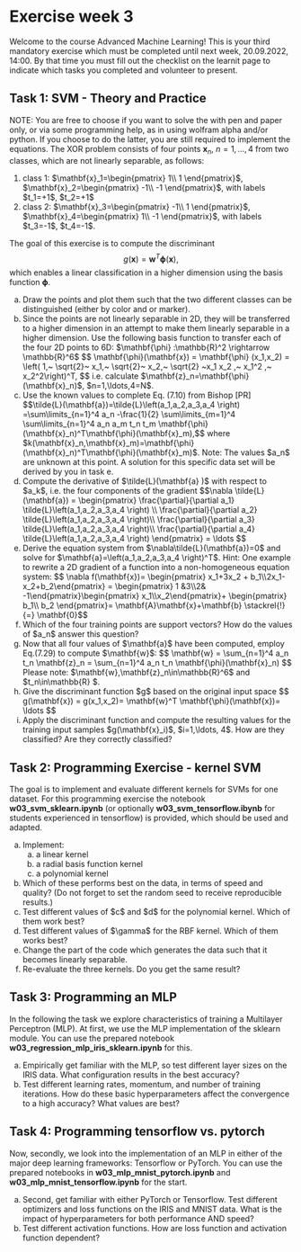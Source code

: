 
# Exercise week 3

Welcome to the course Advanced Machine Learning! This is your third mandatory exercise which must be completed until next week, 20.09.2022, 14:00. By that time you must fill out the checklist on the learnit page to indicate which tasks you completed and volunteer to present. 

## Task 1: SVM - Theory and Practice 
NOTE: You are free to choose if you want to solve the with pen and paper only, or via some programming help, as in using wolfram alpha and/or python. If you choose to do the latter, you are still required to implement the equations. 
The XOR problem consists of four points $\mathbf{x}_n$, $n=1,\ldots,4$ from two classes, which are not linearly separable, as follows:
 
<ol>
 <li> class 1: $\mathbf{x}_1=\begin{pmatrix} 1\\ 1 \end{pmatrix}$, $\mathbf{x}_2=\begin{pmatrix} -1\\ -1 \end{pmatrix}$, with labels $t_1=+1$, $t_2=+1$</li>
 <li> class 2: $\mathbf{x}_3=\begin{pmatrix} -1\\ 1 \end{pmatrix}$, $\mathbf{x}_4=\begin{pmatrix} 1\\ -1 \end{pmatrix}$, with labels $t_3=-1$, $t_4=-1$.</li>
</ol>

The goal of this exercise is to compute the discriminant
$$g(\mathbf{x}) = \mathbf{w}^T \mathbf{\phi}(\mathbf{x}), $$
which enables a linear classification in a higher dimension using the basis function $\mathbf{\phi}$.

<ol type ="a">
 <li> Draw the points and plot them such that the two different classes can be distinguished (either by color and or marker). </li>
 <li> Since the points are not linearly separable in 2D, they will be transferred to a higher dimension in an attempt to make them linearly separable in a higher dimension. Use the following basis function to transfer each of the four 2D points to 6D: $\mathbf{\phi} :\mathbb{R}^2 \rightarrow \mathbb{R}^6$ 
	$$ \mathbf{\phi}(\mathbf{x}) = \mathbf{\phi} (x_1,x_2) = \left( 1,~ \sqrt{2}~ x_1,~ \sqrt{2}~ x_2,~ \sqrt{2} ~x_1 x_2 ,~ x_1^2 ,~ x_2^2\right)^T, $$
	 i.e. calculate $\mathbf{z}_n=\mathbf{\phi}(\mathbf{x}_n)$, $n=1,\ldots,4=N$. 
	</li>
 <li> Use the known values to complete Eq. (7.10) from Bishop [PR] 
	$$\tilde{L}(\mathbf{a})=\tilde{L}\left(a_1,a_2,a_3,a_4 \right) =\sum\limits_{n=1}^4 a_n -\frac{1}{2} \sum\limits_{m=1}^4 \sum\limits_{n=1}^4 a_n a_m t_n t_m \mathbf{\phi}(\mathbf{x}_n)^T\mathbf{\phi}(\mathbf{x}_m),$$
	 where $k(\mathbf{x}_n,\mathbf{x}_m)=\mathbf{\phi}(\mathbf{x}_n)^T\mathbf{\phi}(\mathbf{x}_m)$. Note: The values $a_n$ are unknown at this point. A solution for this specific data set will be derived by you in task e. 
	</li> 
 <li> Compute the derivative of $\tilde{L}(\mathbf{a} )$ with respect to $a_k$, i.e. the four components of the gradient 
	$$\nabla \tilde{L}(\mathbf{a}) =  \begin{pmatrix} \frac{\partial}{\partial a_1} \tilde{L}\left(a_1,a_2,a_3,a_4 \right) \\				\frac{\partial}{\partial a_2} \tilde{L}\left(a_1,a_2,a_3,a_4 \right)\\				\frac{\partial}{\partial a_3} \tilde{L}\left(a_1,a_2,a_3,a_4 \right)\\				\frac{\partial}{\partial a_4} \tilde{L}\left(a_1,a_2,a_3,a_4 \right) \end{pmatrix} = \ldots  $$
	</li> 
 <li> Derive the equation system from $\nabla\tilde{L}(\mathbf{a})=0$ and solve for $\mathbf{a}=\left(a_1,a_2,a_3,a_4 \right)^T$. 
	Hint: One example to rewrite a 2D gradient of a function into a non-homogeneous equation system: $$ \nabla f(\mathbf{x})= \begin{pmatrix} x_1+3x_2 + b_1\\2x_1-x_2+b_2\end{pmatrix} = \begin{pmatrix} 1 &3\\2& -1\end{pmatrix}\begin{pmatrix} x_1\\x_2\end{pmatrix}+ \begin{pmatrix} b_1\\ b_2 \end{pmatrix}= \mathbf{A}\mathbf{x}+\mathbf{b} \stackrel{!}{=} \mathbf{0}$$
	</li> 
 <li> Which of the four training points are support vectors? How do the values of $a_n$ answer this question? </li>
 <li> Now that all four values of $\mathbf{a}$ have been computed, employ Eq.(7.29) to compute $\mathbf{w}$:
	$$ \mathbf{w} = \sum_{n=1}^4 a_n  t_n \mathbf{z}_n = \sum_{n=1}^4 a_n  t_n \mathbf{\phi}(\mathbf{x}_n) $$
	Please note: $\mathbf{w},\mathbf{z}_n\in\mathbb{R}^6$ and $t_n\in\mathbb{R} $.  </li>	
 <li> Give the discriminant function $g$ based on the original input space 
	 $$ g(\mathbf{x}) = g(x_1,x_2)= \mathbf{w}^T \mathbf{\phi}(\mathbf{x})= \ldots $$
	</li>		
 <li> Apply the discriminant function and compute the resulting values for the training input samples $g(\mathbf{x}_i)$, $i=1,\ldots, 4$. How are they classified? Are they correctly classified? </li>
</ol>


## Task 2: Programming Exercise - kernel SVM
The goal is to implement and evaluate different kernels for SVMs for one dataset. 
For this programming exercise the notebook **w03_svm_sklearn.ipynb** (or optionally **w03_svm_tensorflow.ibynb** for students experienced in tensorflow) is provided, which should be used and adapted. 

<ol type ="a">
 <li> Implement:
	<ol type ="a">
   <li> a linear kernel </li>
   <li> a radial basis function kernel</li> 
   <li> a polynomial kernel</li> 
    </ol>
	</li> 
	<li> Which of these performs best on the data, in terms of speed and quality? (Do not forget to set the random seed to receive reproducible results.)</li> 
	<li> Test different values of $c$ and $d$ for the polynomial kernel. Which of them work best?</li> 
	<li> Test different values of $\gamma$ for the RBF kernel. Which of them works best?</li> 
	<li> Change the part of the code which generates the data such that it becomes linearly separable.</li> 
	<li> Re-evaluate the three kernels. Do you get the same result?</li> 
</ol>


## Task 3: Programming an MLP

In the following the task we explore characteristics of training a Multilayer Perceptron (MLP). At first, we use the MLP implementation of the sklearn module. You can use the prepared notebook <b>w03_regression_mlp_iris_sklearn.ipynb</b> for this.

<ol type ="a">
 <li>Empirically get familiar with the MLP, so test different layer sizes on the IRIS data. What configuration results in the best accuracy?</li>
 <li>Test different learning rates, momentum, and number of training iterations. How do these basic hyperparameters affect the convergence to a high accuracy? What values are best?</li>
</ol>

## Task 4: Programming tensorflow vs. pytorch
Now, secondly, we look into the implementation of an MLP in either of the major deep learning frameworks: Tensorflow or PyTorch. You can use the prepared notebooks in <b>w03_mlp_mnist_pytorch.ipynb</b> and <b>w03_mlp_mnist_tensorflow.ipynb</b> for the start. 

<ol type ="a">
 <li>Second, get familiar with either PyTorch or Tensorflow. Test different optimizers and loss functions on the IRIS and MNIST data. What is the impact of hyperparameters for both performance AND speed?</li>
 <li>Test different activation functions. How are loss function and activation function dependent?</li>
</ol>
